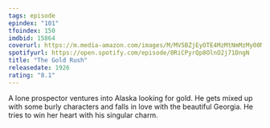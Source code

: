 ```yaml
---
tags: episode
epindex: "101"
tfoindex: 150
imdbid: 15864
coverurl: https://m.media-amazon.com/images/M/MV5BZjEyOTE4MzMtNmMzMy00Mzc3LWJlOTQtOGJiNDE0ZmJiOTU4L2ltYWdlXkEyXkFqcGdeQXVyNTAyODkwOQ@@._V1_SY300_CR4,0,202,300_.jpg
spotifyurl: https://open.spotify.com/episode/0RiCPyrQp8OlnO2j71DngN
title: "The Gold Rush"
releasedate: 1926
rating: "8.1"
---
```


A lone prospector ventures into Alaska looking for gold. He gets mixed up with some burly characters and falls in love with the beautiful Georgia. He tries to win her heart with his singular charm.